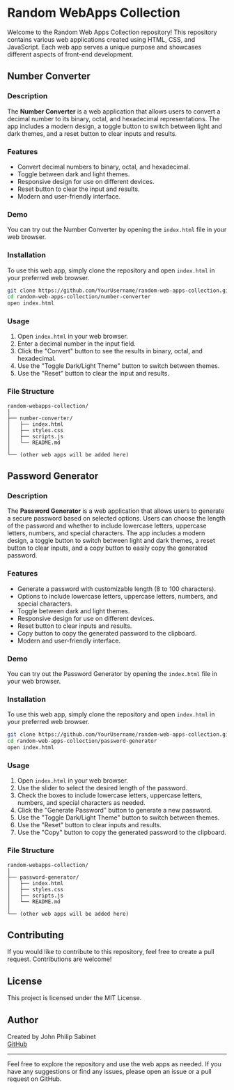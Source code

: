 
# Random WebApps Collection

Welcome to the Random Web Apps Collection repository! This repository contains various web applications created using HTML, CSS, and JavaScript. Each web app serves a unique purpose and showcases different aspects of front-end development.

## Number Converter

### Description

The **Number Converter** is a web application that allows users to convert a decimal number to its binary, octal, and hexadecimal representations. The app includes a modern design, a toggle button to switch between light and dark themes, and a reset button to clear inputs and results.

### Features

- Convert decimal numbers to binary, octal, and hexadecimal.
- Toggle between dark and light themes.
- Responsive design for use on different devices.
- Reset button to clear the input and results.
- Modern and user-friendly interface.

### Demo

You can try out the Number Converter by opening the `index.html` file in your web browser.

### Installation

To use this web app, simply clone the repository and open `index.html` in your preferred web browser.

```bash
git clone https://github.com/YourUsername/random-web-apps-collection.git
cd random-web-apps-collection/number-converter
open index.html
```

### Usage

1. Open `index.html` in your web browser.
2. Enter a decimal number in the input field.
3. Click the "Convert" button to see the results in binary, octal, and hexadecimal.
4. Use the "Toggle Dark/Light Theme" button to switch between themes.
5. Use the "Reset" button to clear the input and results.

### File Structure

```
random-webapps-collection/
│
├── number-converter/
│   ├── index.html
│   ├── styles.css
│   ├── scripts.js
│   └── README.md
│
└── (other web apps will be added here)
```

## Password Generator

### Description

The **Password Generator** is a web application that allows users to generate a secure password based on selected options. Users can choose the length of the password and whether to include lowercase letters, uppercase letters, numbers, and special characters. The app includes a modern design, a toggle button to switch between light and dark themes, a reset button to clear inputs, and a copy button to easily copy the generated password.

### Features

- Generate a password with customizable length (8 to 100 characters).
- Options to include lowercase letters, uppercase letters, numbers, and special characters.
- Toggle between dark and light themes.
- Responsive design for use on different devices.
- Reset button to clear inputs and results.
- Copy button to copy the generated password to the clipboard.
- Modern and user-friendly interface.

### Demo

You can try out the Password Generator by opening the `index.html` file in your web browser.

### Installation

To use this web app, simply clone the repository and open `index.html` in your preferred web browser.

```bash
git clone https://github.com/YourUsername/random-web-apps-collection.git
cd random-web-apps-collection/password-generator
open index.html
```

### Usage

1. Open `index.html` in your web browser.
2. Use the slider to select the desired length of the password.
3. Check the boxes to include lowercase letters, uppercase letters, numbers, and special characters as needed.
4. Click the "Generate Password" button to generate a new password.
5. Use the "Toggle Dark/Light Theme" button to switch between themes.
6. Use the "Reset" button to clear inputs and results.
7. Use the "Copy" button to copy the generated password to the clipboard.

### File Structure

```
random-webapps-collection/
│
├── password-generator/
│   ├── index.html
│   ├── styles.css
│   ├── scripts.js
│   └── README.md
│
└── (other web apps will be added here)
```

## Contributing

If you would like to contribute to this repository, feel free to create a pull request. Contributions are welcome!

## License

This project is licensed under the MIT License.

## Author

Created by John Philip Sabinet  
[GitHub](https://github.com/TeachDian)

---

Feel free to explore the repository and use the web apps as needed. If you have any suggestions or find any issues, please open an issue or a pull request on GitHub.